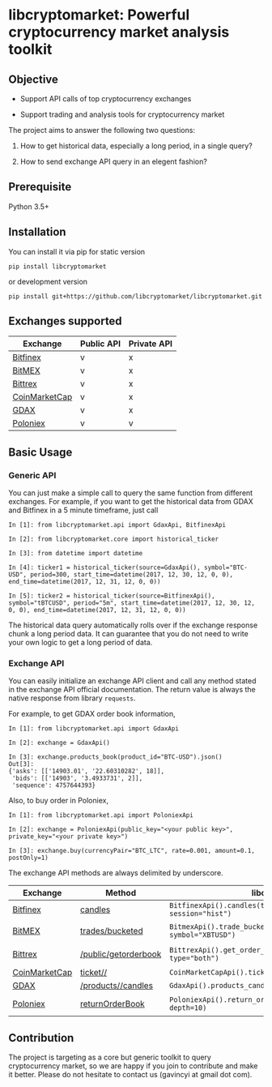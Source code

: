 # libcryptomarket: Powerful cryptocurrency market analysis toolkit

## Objective

* Support API calls of top cryptocurrency exchanges

* Support trading and analysis tools for cryptocurrency market

The project aims to answer the following two questions:

1. How to get historical data, especially a long period, in a single query?

2. How to send exchange API query in an elegent fashion?

## Prerequisite

Python 3.5+

## Installation

You can install it via pip for static version

```
pip install libcryptomarket
```

or development version

```
pip install git+https://github.com/libcryptomarket/libcryptomarket.git
```

## Exchanges supported

| Exchange | Public API | Private API |
|---|---|---|
| [Bitfinex](https://docs.bitfinex.com/v2/docs/ws-general) | v | x |
| [BitMEX](https://www.bitmex.com/api/explorer/) | v | x |
| [Bittrex](https://bittrex.com/home/api) | v | x |
| [CoinMarketCap](https://coinmarketcap.com/api/) | v | x |
| [GDAX](https://docs.gdax.com/#api) | v | x |
| [Poloniex](https://poloniex.com/support/api/) | v | v |

## Basic Usage

### Generic API

You can just make a simple call to query the same function from different
exchanges. For example, if you want to get the historical data from GDAX and
Bitfinex in a 5 minute timeframe, just call

```
In [1]: from libcryptomarket.api import GdaxApi, BitfinexApi

In [2]: from libcryptomarket.core import historical_ticker

In [3]: from datetime import datetime

In [4]: ticker1 = historical_ticker(source=GdaxApi(), symbol="BTC-USD", period=300, start_time=datetime(2017, 12, 30, 12, 0, 0), end_time=datetime(2017, 12, 31, 12, 0, 0))

In [5]: ticker2 = historical_ticker(source=BitfinexApi(), symbol="tBTCUSD", period="5m", start_time=datetime(2017, 12, 30, 12, 0, 0), end_time=datetime(2017, 12, 31, 12, 0, 0))
```

The historical data query automatically rolls over if the exchange response 
chunk a long period data. It can guarantee that you do not need to write your
own logic to get a long period of data.


### Exchange API

You can easily initialize an exchange API client and call any method stated
in the exchange API official documentation. The return value is always
the native response from library `requests`.


For example, to get GDAX order book information,

```
In [1]: from libcryptomarket.api import GdaxApi

In [2]: exchange = GdaxApi()

In [3]: exchange.products_book(product_id="BTC-USD").json()
Out[3]:
{'asks': [['14903.01', '22.60310282', 18]],
 'bids': [['14903', '3.4933731', 2]],
 'sequence': 4757644393}
```

Also, to buy order in Poloniex,

```
In [1]: from libcryptomarket.api import PoloniexApi

In [2]: exchange = PoloniexApi(public_key="<your public key>", private_key="<your private key>")

In [3]: exchange.buy(currencyPair="BTC_LTC", rate=0.001, amount=0.1, postOnly=1)
```

The exchange API methods are always delimited by underscore.

| Exchange | Method | libcryptomarket | URL |
|---|---|---|---|
| [Bitfinex](https://docs.bitfinex.com/v2/docs/ws-general) | [candles](https://docs.bitfinex.com/v2/reference#rest-public-candles) | `BitfinexApi().candles(timeframe="1m", symbol="tBTCUSD", session="hist")` | https://api.bitfinex.com/v2/candles/trade:1m:tBTCUSD/hist |
| [BitMEX](https://www.bitmex.com/api/explorer/) | [trades/bucketed](https://www.bitmex.com/api/explorer/#!/Trade/Trade_getBucketed) | `BitmexApi().trade_bucketed(binSize="1m", symbol="XBTUSD")` | https://www.bitmex.com/api/v1/trade/bucketed?binSize=1m&symbol=XBTUSD |
| [Bittrex](https://bittrex.com/home/api) | [/public/getorderbook](https://bittrex.com/home/api) | `BittrexApi().get_order_book(market="BTC-LTC", type="both")` | https://bittrex.com/api/v1.1/public/getorderbook?market=BTC-LTC&type=both |
| [CoinMarketCap](https://coinmarketcap.com/api/) | [ticket/<id>/](https://coinmarketcap.com/api/) | `CoinMarketCapApi().ticker(id="bitcoin", convert="EUR")` | https://api.coinmarketcap.com/v1/ticker/bitcoin/?convert=EUR |
| [GDAX](https://docs.gdax.com/#api) | [/products/<product-id>/candles](https://docs.gdax.com/#get-historic-rates) | `GdaxApi().products_candles(product_id="BTC-USD")` | https://api.gdax.com/products/BTC-USD/candles |
| [Poloniex](https://poloniex.com/support/api/) | [returnOrderBook](https://poloniex.com/support/api/#returnOrderBook) | `PoloniexApi().return_order_book(currencyPair="BTC_NXT", depth=10)` | https://poloniex.com/public?command=returnOrderBook&currencyPair=BTC_NXT&depth=10 |

## Contribution

The project is targeting as a core but generic toolkit to query cryptocurrency
market, so we are happy if you join to contribute and make it better. Please
do not hesitate to contact us (gavincyi at gmail dot com).